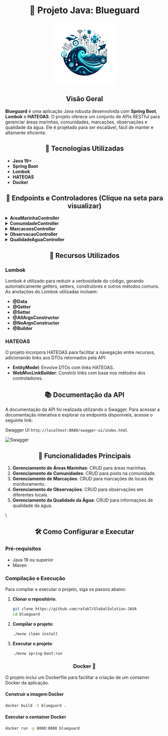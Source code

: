 
<div align="center">

# 🌊 Projeto Java: Blueguard

<img src="https://raw.githubusercontent.com/bruno1098/BlueGuard/main/assets/images/logo.png" alt="Blueguard" width="200"/>

</div>

<div align="center">

## Visão Geral
</div>

**Blueguard** é uma aplicação Java robusta desenvolvida com **Spring Boot**, **Lombok** e **HATEOAS**. O projeto oferece um conjunto de APIs RESTful para gerenciar áreas marinhas, comunidades, marcações, observações e qualidade da água. Ele é projetado para ser escalável, fácil de manter e altamente eficiente.

<div align="center">

## 🚀 Tecnologias Utilizadas

</div>

- **Java 19+**
- **Spring Boot**
- **Lombok**
- **HATEOAS**
- **Docker**


<div align="center">

## 📑 Endpoints e Controladores (Clique na seta para visualizar)

</div>

<details>
  <summary><strong>AreaMarinhaController</strong></summary>
  <ul>
    <li><strong>Base Endpoint:</strong> <code>/area</code></li>
    <li><strong>Métodos HTTP:</strong></li>
    <ul>
      <li><code>GET /area</code>: Listar todas as áreas marinhas.</li>
      <li><code>POST /area</code>: Criar uma nova área marinha.</li>
      <li><code>PUT /area/{id}</code>: Atualizar uma área marinha existente.</li>
      <li><code>GET /area/{id}</code>: Consultar uma área marinha por ID.</li>
      <li><code>DELETE /area/{id}</code>: Deletar uma área marinha por ID.</li>
      <li><code>PATCH /area/{id}</code>: Atualizar parcialmente uma área marinha.</li>
      <li><code>HEAD /area/{id}</code>: Verificar a existência de uma área marinha por ID.</li>
    </ul>
  </ul>
</details>

<details>
  <summary><strong>ComunidadeController</strong></summary>
  <ul>
    <li><strong>Base Endpoint:</strong> <code>/comunidade</code></li>
    <li><strong>Métodos HTTP:</strong></li>
    <ul>
      <li><code>GET /comunidade</code>: Listar todos os posts.</li>
      <li><code>POST /comunidade</code>: Criar um novo post na comunidade.</li>
      <li><code>PUT /comunidade/{id}</code>: Atualizar um post existente.</li>
      <li><code>GET /comunidade/{id}</code>: Consultar um post por ID.</li>
      <li><code>DELETE /comunidade/{id}</code>: Deletar um post por ID.</li>
      <li><code>PATCH /comunidade/{id}</code>: Atualizar parcialmente um post.</li>
      <li><code>HEAD /comunidade/{id}</code>: Verificar a existência de um post por ID.</li>
    </ul>
  </ul>
</details>

<details>
  <summary><strong>MarcacoesController</strong></summary>
  <ul>
    <li><strong>Base Endpoint:</strong> <code>/marcacoes</code></li>
    <li><strong>Métodos HTTP:</strong></li>
    <ul>
      <li><code>GET /marcacoes</code>: Listar todas as marcações.</li>
      <li><code>POST /marcacoes</code>: Criar uma nova marcação.</li>
      <li><code>PUT /marcacoes/{id}</code>: Atualizar uma marcação existente.</li>
      <li><code>GET /marcacoes/{id}</code>: Consultar uma marcação por ID.</li>
      <li><code>DELETE /marcacoes/{id}</code>: Deletar uma marcação por ID.</li>
      <li><code>PATCH /marcacoes/{id}</code>: Atualizar parcialmente uma marcação.</li>
      <li><code>HEAD /marcacoes/{id}</code>: Verificar a existência de uma marcação por ID.</li>
    </ul>
  </ul>
</details>

<details>
  <summary><strong>ObservacaoController</strong></summary>
  <ul>
    <li><strong>Base Endpoint:</strong> <code>/observacao</code></li>
    <li><strong>Métodos HTTP:</strong></li>
    <ul>
      <li><code>GET /observacao</code>: Listar todas as observações.</li>
      <li><code>POST /observacao</code>: Criar uma nova observação.</li>
      <li><code>PUT /observacao/{id}</code>: Atualizar uma observação existente.</li>
      <li><code>GET /observacao/{id}</code>: Consultar uma observação por ID.</li>
      <li><code>DELETE /observacao/{id}</code>: Deletar uma observação por ID.</li>
      <li><code>PATCH /observacao/{id}</code>: Atualizar parcialmente uma observação.</li>
      <li><code>HEAD /observacao/{id}</code>: Verificar a existência de uma observação por ID.</li>
    </ul>
  </ul>
</details>

<details>
  <summary><strong>QualidadeAguaController</strong></summary>
  <ul>
    <li><strong>Base Endpoint:</strong> <code>/qualidade</code></li>
    <li><strong>Métodos HTTP:</strong></li>
    <ul>
      <li><code>GET /qualidade</code>: Listar todas as qualidades da água.</li>
      <li><code>POST /qualidade</code>: Criar uma nova qualidade da água.</li>
      <li><code>PUT /qualidade/{id}</code>: Atualizar uma qualidade da água existente.</li>
      <li><code>GET /qualidade/{id}</code>: Consultar uma qualidade da água por ID.</li>
      <li><code>DELETE /qualidade/{id}</code>: Deletar uma qualidade da água por ID.</li>
      <li><code>PATCH /qualidade/{id}</code>: Atualizar parcialmente uma qualidade da água.</li>
      <li><code>HEAD /qualidade/{id}</code>: Verificar a existência de uma qualidade da água por ID.</li>
    </ul>
  </ul>
</details>

<div align="center">

## 🔧 Recursos Utilizados

</div>

### Lombok

Lombok é utilizado para reduzir a verbosidade do código, gerando automaticamente getters, setters, construtores e outros métodos comuns. As anotações do Lombok utilizadas incluem:

- **@Data**
- **@Getter**
- **@Setter**
- **@AllArgsConstructor**
- **@NoArgsConstructor**
- **@Builder**

### HATEOAS

O projeto incorpora HATEOAS para facilitar a navegação entre recursos, adicionando links aos DTOs retornados pela API:

- **EntityModel**: Envolve DTOs com links HATEOAS.
- **WebMvcLinkBuilder**: Constrói links com base nos métodos dos controladores.

<div align="center">
  
## 📚 Documentação da API

</div>

A documentação da API foi realizada utilizando o Swagger. Para acessar a documentação interativa e explorar os endpoints disponíveis, acesse o seguinte link:

Swagger UI `http://localhost:8080/swagger-ui/index.html` 

![Swagger](https://img.shields.io/badge/documentation-Swagger-brightgreen)



<div align="center">

## 🌟 Funcionalidades Principais

</div>

1. **Gerenciamento de Áreas Marinhas**: CRUD para áreas marinhas.
2. **Gerenciamento de Comunidades**: CRUD para posts na comunidade.
3. **Gerenciamento de Marcações**: CRUD para marcações de locais de monitoramento.
4. **Gerenciamento de Observações**: CRUD para observações em diferentes locais.
5. **Gerenciamento da Qualidade da Água**: CRUD para informações de qualidade da água.

\
<div align="center">

## 🛠️ Como Configurar e Executar

</div>

### Pré-requisitos

- Java 19 ou superior
- Maven

### Compilação e Execução

Para compilar e executar o projeto, siga os passos abaixo:

1. **Clonar o repositório**:
   ```sh
   git clone https://github.com/rafak7/GlobalSolution-JAVA
   cd blueguard
   ```

2. **Compilar o projeto**:
   ```sh
   ./mvnw clean install
   ```

3. **Executar o projeto**:
   ```sh
   ./mvnw spring-boot:run
   ```
   
<div align="center">

### Docker 🐳

</div>

O projeto inclui um Dockerfile para facilitar a criação de um container Docker da aplicação.

#### Construir a imagem Docker

```sh
docker build -t blueguard .
```

#### Executar o container Docker

```sh
docker run -p 8080:8080 blueguard
```


